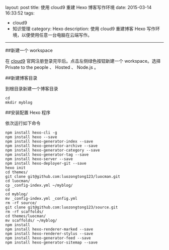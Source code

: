 layout: post
title: 使用 cloud9 重建 Hexo 博客写作环境
date: 2015-03-14 16:33:52
tags:
- cloud9
- 知识管理
category: Hexo
description: 使用 cloud9 重建博客 Hexo 写作环境，以便使用任意一台电脑在云端写作。
---

##新建一个 workspace

在 [cloud9](https://c9.io) 官网注册登录完毕后。点击左侧绿色按钮新建一个 workspace。选择 Private to the people 、 Hosted 、 Node.js 。

##新建博客目录

到根目录新建一个博客目录
```
cd 
mkdir myblog
```

##安装配置 Hexo 程序

依次运行如下命令

```
npm install hexo-cli -g
npm install hexo --save
npm install hexo-generator-index --save
npm install hexo-generator-archive --save
npm install hexo-generator-category --save
npm install hexo-generator-tag --save
npm install hexo-server --save
npm install hexo-deployer-git --save
hexo init
cd themes/
git clone git@github.com:luozongtong123/luocman.git
cd luocman/
cp _config-index.yml ~/myblog/
cd
cd myblog/
mv _config-index.yml _config.yml
rm -rf source/
git clone git@github.com:luozongtong123/source.git
rm -rf scaffolds/
cd themes/luocman/
mv scaffolds/ ~/myblog/
npm install
npm install hexo-renderer-marked --save
npm install hexo-renderer-stylus --save
npm install hexo-generator-feed --save
npm install hexo-generator-sitemap --save
```